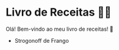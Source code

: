 # Livro de Receitas :man_cook:



Olá! Bem-vindo ao meu livro de receitas! :wave:

- Strogonoff de Frango
